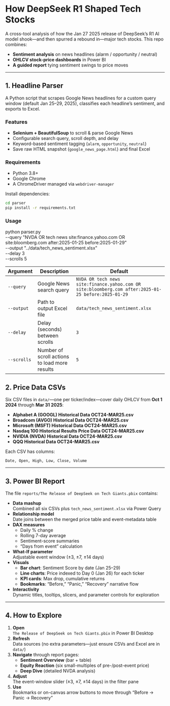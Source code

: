 # How DeepSeek R1 Shaped Tech Stocks 

A cross-tool analysis of how the Jan 27 2025 release of DeepSeek’s R1 AI model shook—and then spurred a rebound in—major tech stocks. This repo combines:

- **Sentiment analysis** on news headlines (alarm / opportunity / neutral)
- **OHLCV stock-price dashboards** in Power BI
- **A guided report** tying sentiment swings to price moves

---

## 1. Headline Parser

A Python script that scrapes Google News headlines for a custom query window (default Jan 25–29, 2025), classifies each headline’s sentiment, and exports to Excel.

### Features
- **Selenium + BeautifulSoup** to scroll & parse Google News  
- Configurable search query, scroll depth, and delay  
- Keyword-based sentiment tagging (`alarm`, `opportunity`, `neutral`)  
- Save raw HTML snapshot (`google_news_page.html`) and final Excel  

### Requirements
- Python 3.8+  
- Google Chrome  
- A ChromeDriver managed via `webdriver-manager`  

Install dependencies:

```bash
cd parser
pip install -r requirements.txt
```

### Usage
python parser.py \
  --query "NVDA OR tech news site:finance.yahoo.com OR site:bloomberg.com after:2025-01-25 before:2025-01-29" \
  --output "../data/tech_news_sentiment.xlsx" \
  --delay 3 \
  --scrolls 5

| Argument    | Description                                   | Default                                                                                             |
| ----------- | --------------------------------------------- | --------------------------------------------------------------------------------------------------- |
| `--query`   | Google News search query                      | `NVDA OR tech news site:finance.yahoo.com OR site:bloomberg.com after:2025-01-25 before:2025-01-29` |
| `--output`  | Path to output Excel file                     | `data/tech_news_sentiment.xlsx`                                                                     |
| `--delay`   | Delay (seconds) between scrolls               | `3`                                                                                                 |
| `--scrolls` | Number of scroll actions to load more results | `5`                                                                                                 |

## 2. Price Data CSVs

Six CSV files in `data/`—one per ticker/index—cover daily OHLCV from **Oct 1 2024** through **Mar 31 2025**:

- **Alphabet A (GOOGL) Historical Data OCT24-MAR25.csv**  
- **Broadcom (AVGO) Historical Data OCT24-MAR25.csv**  
- **Microsoft (MSFT) Historical Data OCT24-MAR25.csv**  
- **Nasdaq 100 Historical Results Price Data OCT24-MAR25.csv**  
- **NVIDIA (NVDA) Historical Data OCT24-MAR25.csv**  
- **QQQ Historical Data OCT24-MAR25.csv**  

Each CSV has columns:

```
Date, Open, High, Low, Close, Volume
```

---

## 3. Power BI Report

The file `reports/The Release of DeepSeek on Tech Giants.pbix` contains:

- **Data mashup**  
  Combined all six CSVs plus `tech_news_sentiment.xlsx` via Power Query  
- **Relationship model**  
  Date joins between the merged price table and event-metadata table  
- **DAX measures**  
  - Daily % change  
  - Rolling 7-day average  
  - Sentiment-score summaries  
  - “Days from event” calculation  
- **What-If parameter**  
  Adjustable event window (±3, ±7, ±14 days)  
- **Visuals**  
  - **Bar chart**: Sentiment Score by date (Jan 25–29)  
  - **Line charts**: Price indexed to Day 0 (Jan 26) for each ticker  
  - **KPI cards**: Max drop, cumulative returns  
  - **Bookmarks**: “Before,” “Panic,” “Recovery” narrative flow  
- **Interactivity**  
  Dynamic titles, tooltips, slicers, and parameter controls for exploration  

---

## 4. How to Explore

1. **Open**  
   `The Release of DeepSeek on Tech Giants.pbix` in Power BI Desktop  
2. **Refresh**  
   Data sources (no extra parameters—just ensure CSVs and Excel are in `data/`)  
3. **Navigate** through report pages:  
   - **Sentiment Overview** (bar + table)  
   - **Equity Reaction** (six small-multiples of pre-/post-event price)  
   - **Deep Dive** (detailed NVDA analysis)  
4. **Adjust**  
   The event-window slider (±3, ±7, ±14 days) in the filter pane  
5. **Use**  
   Bookmarks or on-canvas arrow buttons to move through “Before → Panic → Recovery”  
